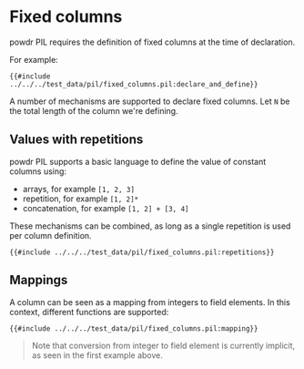 # Fixed columns

powdr PIL requires the definition of fixed columns at the time of declaration.

For example:

```
{{#include ../../../test_data/pil/fixed_columns.pil:declare_and_define}}
```

A number of mechanisms are supported to declare fixed columns. Let `N` be the total length of the column we're defining.

## Values with repetitions

powdr PIL supports a basic language to define the value of constant columns using:
- arrays, for example `[1, 2, 3]`
- repetition, for example `[1, 2]*`
- concatenation, for example `[1, 2] + [3, 4]`

These mechanisms can be combined, as long as a single repetition is used per column definition.

```
{{#include ../../../test_data/pil/fixed_columns.pil:repetitions}}
```

## Mappings

A column can be seen as a mapping from integers to field elements. In this context, different functions are supported:

```
{{#include ../../../test_data/pil/fixed_columns.pil:mapping}}
```

> Note that conversion from integer to field element is currently implicit, as seen in the first example above.